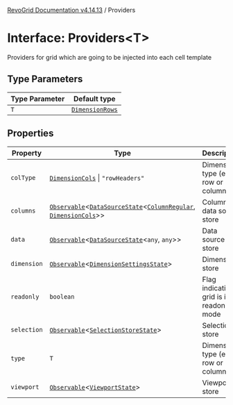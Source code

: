 [RevoGrid Documentation v4.14.13](README.md) / Providers

# Interface: Providers\<T\>

Providers for grid which are going to be injected into each cell template

## Type Parameters

| Type Parameter | Default type |
| ------ | ------ |
| `T` | [`DimensionRows`](TypeAlias.DimensionRows.md) |

## Properties

| Property | Type | Description | Defined in |
| ------ | ------ | ------ | ------ |
| `colType` | [`DimensionCols`](TypeAlias.DimensionCols.md) \| `"rowHeaders"` | Dimension type (e.g. row or column) | [src/types/interfaces.ts:304](https://github.com/revolist/revogrid/blob/4eff1607ca8ee7d75f31750c713182488767268a/src/types/interfaces.ts#L304) |
| `columns` | [`Observable`](TypeAlias.Observable.md)\<[`DataSourceState`](TypeAlias.DataSourceState.md)\<[`ColumnRegular`](Interface.ColumnRegular.md), [`DimensionCols`](TypeAlias.DimensionCols.md)\>\> | Column data source store | [src/types/interfaces.ts:316](https://github.com/revolist/revogrid/blob/4eff1607ca8ee7d75f31750c713182488767268a/src/types/interfaces.ts#L316) |
| `data` | [`Observable`](TypeAlias.Observable.md)\<[`DataSourceState`](TypeAlias.DataSourceState.md)\<`any`, `any`\>\> | Data source store | [src/types/interfaces.ts:312](https://github.com/revolist/revogrid/blob/4eff1607ca8ee7d75f31750c713182488767268a/src/types/interfaces.ts#L312) |
| `dimension` | [`Observable`](TypeAlias.Observable.md)\<[`DimensionSettingsState`](Interface.DimensionSettingsState.md)\> | Dimension store | [src/types/interfaces.ts:324](https://github.com/revolist/revogrid/blob/4eff1607ca8ee7d75f31750c713182488767268a/src/types/interfaces.ts#L324) |
| `readonly` | `boolean` | Flag indicating if grid is in readonly mode | [src/types/interfaces.ts:308](https://github.com/revolist/revogrid/blob/4eff1607ca8ee7d75f31750c713182488767268a/src/types/interfaces.ts#L308) |
| `selection` | [`Observable`](TypeAlias.Observable.md)\<[`SelectionStoreState`](TypeAlias.SelectionStoreState.md)\> | Selection store | [src/types/interfaces.ts:328](https://github.com/revolist/revogrid/blob/4eff1607ca8ee7d75f31750c713182488767268a/src/types/interfaces.ts#L328) |
| `type` | `T` | Dimension type (e.g. row or column) | [src/types/interfaces.ts:300](https://github.com/revolist/revogrid/blob/4eff1607ca8ee7d75f31750c713182488767268a/src/types/interfaces.ts#L300) |
| `viewport` | [`Observable`](TypeAlias.Observable.md)\<[`ViewportState`](Interface.ViewportState.md)\> | Viewport store | [src/types/interfaces.ts:320](https://github.com/revolist/revogrid/blob/4eff1607ca8ee7d75f31750c713182488767268a/src/types/interfaces.ts#L320) |
